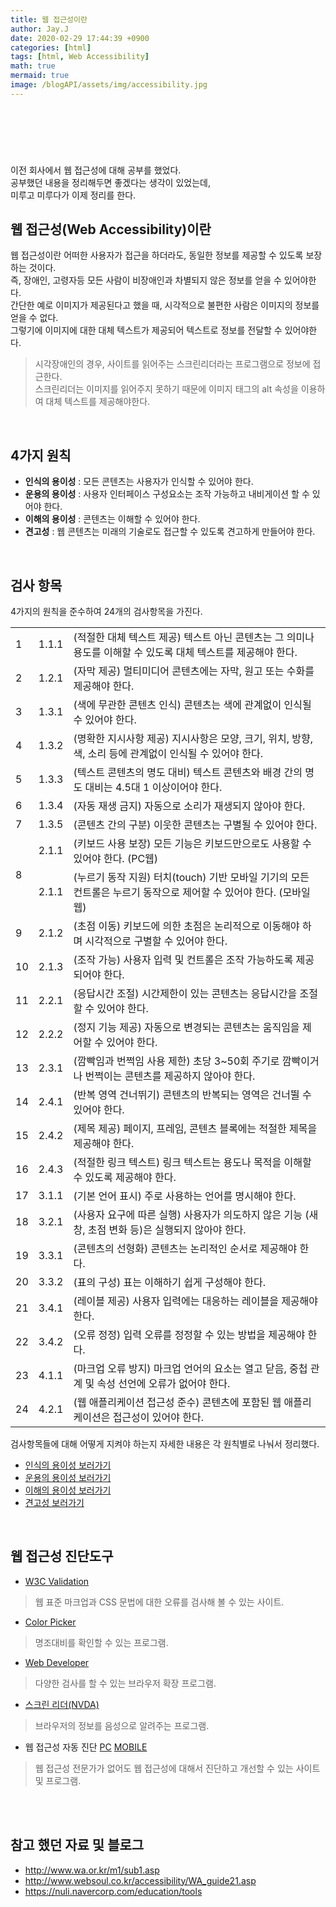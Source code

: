 ```yaml
---
title: 웹 접근성이란
author: Jay.J
date: 2020-02-29 17:44:39 +0900
categories: [html]
tags: [html, Web Accessibility]
math: true
mermaid: true
image: /blogAPI/assets/img/accessibility.jpg
---
```


<br>

## &nbsp;

이전 회사에서 웹 접근성에 대해 공부를 했었다.<br>
공부했던 내용을 정리해두면 좋겠다는 생각이 있었는데,<br>
미루고 미루다가 이제 정리를 한다.

## 웹 접근성(Web Accessibility)이란

웹 접근성이란 어떠한 사용자가 접근을 하더라도, 동일한 정보를 제공할 수 있도록 보장하는 것이다.<br>
즉, 장애인, 고령자등 모든 사람이 비장애인과 차별되지 않은 정보를 얻을 수 있어야한다.<br>
간단한 예로 이미지가 제공된다고 했을 때, 시각적으로 불편한 사람은 이미지의 정보를 얻을 수 없다.<br>
그렇기에 이미지에 대한 대체 텍스트가 제공되어 텍스트로 정보를 전달할 수 있어야한다.
> 시각장애인의 경우, 사이트를 읽어주는 스크린리더라는 프로그램으로 정보에 접근한다.<br>
> 스크린리더는 이미지를 읽어주지 못하기 때문에 이미지 태그의 alt 속성을 이용하여 대체 텍스트를 제공해야한다.

<br>

## 4가지 원칙

- <b>인식의 용이성</b> : 모든 콘텐츠는 사용자가 인식할 수 있어야 한다.
- <b>운용의 용이성</b> : 사용자 인터페이스 구성요소는 조작 가능하고 내비게이션 할 수 있어야 한다.
- <b>이해의 용이성</b> : 콘텐츠는 이해할 수 있어야 한다.
- <b>견고성</b> : 웹 콘텐츠는 미래의 기술로도 접근할 수 있도록 견고하게 만들어야 한다.

<br>

## 검사 항목

4가지의 원칙을 준수하여 24개의 검사항목을 가진다.<br>

<table>
    <tbody>
        <tr><td>1</td><td>1.1.1</td><td>(적절한 대체 텍스트 제공) 텍스트 아닌 콘텐츠는 그 의미나 용도를 이해할 수 있도록 대체 텍스트를 제공해야 한다.</td></tr>
        <tr><td>2</td><td>1.2.1</td><td>(자막 제공) 멀티미디어 콘텐츠에는 자막, 원고 또는 수화를 제공해야 한다.</td></tr>
        <tr><td>3</td><td>1.3.1</td><td>(색에 무관한 콘텐츠 인식) 콘텐츠는 색에 관계없이 인식될 수 있어야 한다.</td></tr>
        <tr><td>4</td><td>1.3.2</td><td>(명확한 지시사항 제공) 지시사항은 모양, 크기, 위치, 방향, 색, 소리 등에 관계없이 인식될 수 있어야 한다.</td></tr>
        <tr><td>5</td><td>1.3.3</td><td>(텍스트 콘텐츠의 명도 대비) 텍스트 콘텐츠와 배경 간의 명도 대비는 4.5대 1 이상이어야 한다.</td></tr>
        <tr><td>6</td><td>1.3.4</td><td>(자동 재생 금지) 자동으로 소리가 재생되지 않아야 한다.</td></tr>
        <tr><td>7</td><td>1.3.5</td><td>(콘텐츠 간의 구분) 이웃한 콘텐츠는 구별될 수 있어야 한다.</td></tr>
        <tr><td rowspan="2">8</td><td>2.1.1</td><td>(키보드 사용 보장) 모든 기능은 키보드만으로도 사용할 수 있어야 한다. (PC웹)</td></tr>
        <tr><td>2.1.1</td><td>(누르기 동작 지원) 터치(touch) 기반 모바일 기기의 모든 컨트롤은 누르기 동작으로 제어할 수 있어야 한다. (모바일웹)</td></tr>
        <tr><td>9</td><td>2.1.2</td><td>(초점 이동) 키보드에 의한 초점은 논리적으로 이동해야 하며 시각적으로 구별할 수 있어야 한다.</td></tr>
        <tr><td>10</td><td>2.1.3</td><td>(조작 가능) 사용자 입력 및 컨트롤은 조작 가능하도록 제공되어야 한다.</td></tr>
        <tr><td>11</td><td>2.2.1</td><td>(응답시간 조절) 시간제한이 있는 콘텐츠는 응답시간을 조절할 수 있어야 한다.</td></tr>
        <tr><td>12</td><td>2.2.2</td><td>(정지 기능 제공) 자동으로 변경되는 콘텐츠는 움직임을 제어할 수 있어야 한다.</td></tr>
        <tr><td>13</td><td>2.3.1</td><td>(깜빡임과 번쩍임 사용 제한) 초당 3~50회 주기로 깜빡이거나 번쩍이는 콘텐츠를 제공하지 않아야 한다.</td></tr>
        <tr><td>14</td><td>2.4.1</td><td>(반복 영역 건너뛰기) 콘텐츠의 반복되는 영역은 건너뛸 수 있어야 한다.</td></tr>
        <tr><td>15</td><td>2.4.2</td><td>(제목 제공) 페이지, 프레임, 콘텐츠 블록에는 적절한 제목을 제공해야 한다.</td></tr>
        <tr><td>16</td><td>2.4.3</td><td>(적절한 링크 텍스트) 링크 텍스트는 용도나 목적을 이해할 수 있도록 제공해야 한다.</td></tr>
        <tr><td>17</td><td>3.1.1</td><td>(기본 언어 표시) 주로 사용하는 언어를 명시해야 한다.</td></tr>
        <tr><td>18</td><td>3.2.1</td><td>(사용자 요구에 따른 실행) 사용자가 의도하지 않은 기능 (새 창, 초점 변화 등)은 실행되지 않아야 한다.</td></tr>
        <tr><td>19</td><td>3.3.1</td><td>(콘텐츠의 선형화) 콘텐츠는 논리적인 순서로 제공해야 한다.</td></tr>
        <tr><td>20</td><td>3.3.2</td><td>(표의 구성) 표는 이해하기 쉽게 구성해야 한다.</td></tr>
        <tr><td>21</td><td>3.4.1</td><td>(레이블 제공) 사용자 입력에는 대응하는 레이블을 제공해야 한다.</td></tr>
        <tr><td>22</td><td>3.4.2</td><td>(오류 정정) 입력 오류를 정정할 수 있는 방법을 제공해야 한다.</td></tr>
        <tr><td>23</td><td>4.1.1</td><td>(마크업 오류 방지) 마크업 언어의 요소는 열고 닫음, 중첩 관계 및 속성 선언에 오류가 없어야 한다.</td></tr>
        <tr><td>24</td><td>4.2.1</td><td>(웹 애플리케이션 접근성 준수) 콘텐츠에 포함된 웹 애플리케이션은 접근성이 있어야 한다.</td></tr>
    </tbody>
</table>

검사항목들에 대해 어떻게 지켜야 하는지 자세한 내용은 각 원칙별로 나눠서 정리했다.

- <a href="/blog/posts/%2Fpost%2F2020-03-07-webAccessibility_2">인식의 용이성 보러가기</a>
- <a href="/blog/posts/%2Fpost%2F2020-03-14-webAccessibility_3">운용의 용이성 보러가기</a>
- <a href="/blog/posts/%2Fpost%2F2020-03-21-webAccessibility_4">이해의 용이성 보러가기</a>
- <a href="/blog/posts/%2Fpost%2F2020-03-22-webAccessibility_5">견고성 보러가기</a>


<br>

## 웹 접근성 진단도구


- [W3C Validation](https://jigsaw.w3.org/css-validator/)
> 웹 표준 마크업과 CSS 문법에 대한 오류를 검사해 볼 수 있는 사이트.

- [Color Picker](https://www.tpgi.com/color-contrast-checker/)
> 명조대비를 확인할 수 있는 프로그램.

- [Web Developer](https://chrome.google.com/webstore/detail/web-developer/bfbameneiokkgbdmiekhjnmfkcnldhhm/related?hl=ko)
> 다양한 검사를 할 수 있는 브라우저 확장 프로그램.

- [스크린 리더(NVDA)](https://www.nvaccess.org/)
> 브라우저의 정보를 음성으로 알려주는 프로그램.

- 웹 접근성 자동 진단 [PC](https://wave.webaim.org/) [MOBILE](https://play.google.com/store/apps/details?id=com.google.android.apps.accessibility.auditor)
> 웹 접근성 전문가가 없어도 웹 접근성에 대해서 진단하고 개선할 수 있는 사이트 및 프로그램.

<br>
<br>

## 참고 했던 자료 및 블로그
 - <a href="http://www.wa.or.kr/m1/sub1.asp" target="_blank">http://www.wa.or.kr/m1/sub1.asp</a>
 - <a href="http://www.websoul.co.kr/accessibility/WA_guide21.asp" target="_blank">http://www.websoul.co.kr/accessibility/WA_guide21.asp</a>
 - <a href="https://nuli.navercorp.com/education/tools" target="_blank">https://nuli.navercorp.com/education/tools</a>
